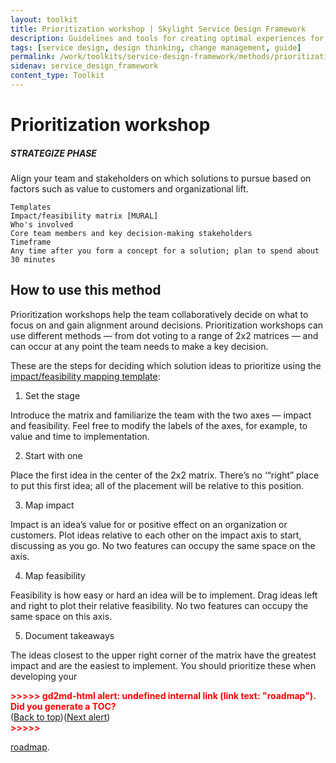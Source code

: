 ```yaml
---
layout: toolkit
title: Prioritization workshop | Skylight Service Design Framework
description: Guidelines and tools for creating optimal experiences for both users and your organization.
tags: [service design, design thinking, change management, guide]
permalink: /work/toolkits/service-design-framework/methods/prioritization-workshop/
sidenav: service_design_framework
content_type: Toolkit
---
```


# Prioritization workshop


##### STRATEGIZE PHASE

Align your team and stakeholders on which solutions to pursue based on factors such as value to customers and organizational lift.


```
Templates
Impact/feasibility matrix [MURAL]
Who's involved
Core team members and key decision-making stakeholders
Timeframe
Any time after you form a concept for a solution; plan to spend about 30 minutes
```



## How to use this method

Prioritization workshops help the team collaboratively decide on what to focus on and gain alignment around decisions. Prioritization workshops can use different methods — from dot voting to a range of 2x2 matrices — and can occur at any point the team needs to make a key decision.

These are the steps for deciding which solution ideas to prioritize using the [impact/feasibility mapping template](https://app.mural.co/t/skylight2171/m/skylight2171/1615926332584/dbb5db898c1384a548e3dd936d48811239aa175d?sender=ubabac35f4785db237eae9972):



1. Set the stage

Introduce the matrix and familiarize the team with the two axes — impact and feasibility. Feel free to modify the labels of the axes, for example, to value and time to implementation.



2. Start with one

Place the first idea in the center of the 2x2 matrix. There’s no ‘“right” place to put this first idea; all of the placement will be relative to this position.



3. Map impact

Impact is an idea’s value for or positive effect on an organization or customers. Plot ideas relative to each other on the impact axis to start, discussing as you go. No two features can occupy the same space on the axis.



4. Map feasibility

Feasibility is how easy or hard an idea will be to implement. Drag ideas left and right to plot their relative feasibility. No two features can occupy the same space on this axis.



5. Document takeaways

The ideas closest to the upper right corner of the matrix have the greatest impact and are the easiest to implement. You should prioritize these when developing your

<p id="gdcalert34" ><span style="color: red; font-weight: bold">>>>>>  gd2md-html alert: undefined internal link (link text: "roadmap"). Did you generate a TOC? </span><br>(<a href="#">Back to top</a>)(<a href="#gdcalert35">Next alert</a>)<br><span style="color: red; font-weight: bold">>>>>> </span></p>

[roadmap](#heading=h.q2xy2r8xmxlw).
